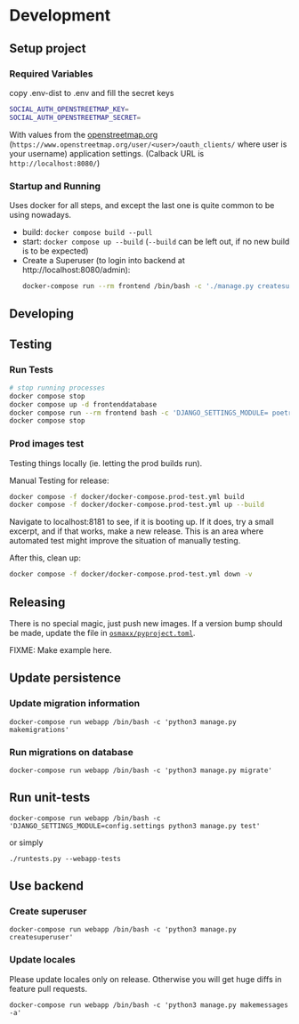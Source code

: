 # Development

## Setup project

### Required Variables

copy .env-dist to .env and fill the secret keys
```bash
SOCIAL_AUTH_OPENSTREETMAP_KEY=
SOCIAL_AUTH_OPENSTREETMAP_SECRET=
```

With values from the [openstreetmap.org](https://www.openstreetmap.org) (`https://www.openstreetmap.org/user/<user>/oauth_clients/` where user is your username) application settings. (Calback URL is `http://localhost:8080/`)

### Startup and Running

Uses docker for all steps, and except the last one is quite common to be using nowadays.

* build: `docker compose build --pull`
* start: `docker compose up --build` (`--build` can be left out, if no new build is to be expected)
* Create a Superuser (to login into backend at http://localhost:8080/admin):
    ```bash
    docker-compose run --rm frontend /bin/bash -c './manage.py createsuperuser'
    ```

## Developing


## Testing

### Run Tests

```bash
# stop running processes
docker compose stop
docker compose up -d frontenddatabase
docker compose run --rm frontend bash -c 'DJANGO_SETTINGS_MODULE= poetry run pytest tests/'
docker compose stop
```

### Prod images test

Testing things locally (ie. letting the prod builds run).

Manual Testing for release:

```bash
docker compose -f docker/docker-compose.prod-test.yml build
docker compose -f docker/docker-compose.prod-test.yml up --build
```

Navigate to localhost:8181 to see, if it is booting up.
If it does, try a small excerpt, and if that works,
make a new release.
This is an area where automated test might
improve the situation of manually testing.

After this, clean up:

```bash
docker compose -f docker/docker-compose.prod-test.yml down -v
```

## Releasing

There is no special magic, just push new images.
If a version bump should be made, update the file in [`osmaxx/pyproject.toml`](../../osmaxx/pyproject.toml).

FIXME: Make example here.

## Update persistence

### Update migration information

```shell
docker-compose run webapp /bin/bash -c 'python3 manage.py makemigrations'
```

### Run migrations on database
```shell
docker-compose run webapp /bin/bash -c 'python3 manage.py migrate'
```


## Run unit-tests

```shell
docker-compose run webapp /bin/bash -c 'DJANGO_SETTINGS_MODULE=config.settings python3 manage.py test'
```
or simply
```shell
./runtests.py --webapp-tests
```

## Use backend

### Create superuser

```shell
docker-compose run webapp /bin/bash -c 'python3 manage.py createsuperuser'
```

### Update locales
Please update locales only on release. Otherwise you will get huge diffs in feature pull requests.

```shell
docker-compose run webapp /bin/bash -c 'python3 manage.py makemessages -a'
```
